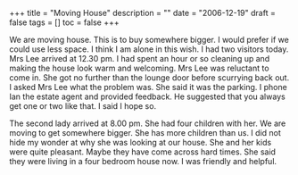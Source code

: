 +++
title = "Moving House"
description = ""
date = "2006-12-19"
draft = false
tags = []
toc = false
+++

We are moving house. This is to buy somewhere bigger. I would prefer if we could use less space. I think I am alone in this wish. I had two visitors today. Mrs Lee arrived at 12.30 pm. I had spent an hour or so cleaning up and making the house look warm and welcoming. Mrs Lee was reluctant to come in. She got no further than the lounge door before scurrying back out. I asked Mrs Lee what the problem was. She said it was the parking. I phone Ian the estate agent and provided feedback. He suggested that you always get one or two like that. I said I hope so.

The second lady arrived at 8.00 pm. She had four children with her. We are moving to get somewhere bigger. She has more children than us. I did not hide my wonder at why she was looking at our house. She and her kids were quite pleasant. Maybe they have come across hard times. She said they were living in a four bedroom house now. I was friendly and helpful.